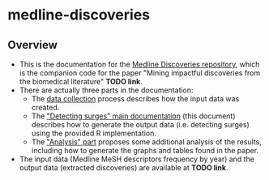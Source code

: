 # medline-discoveries

## Overview

- This is the documentation for the [Medline Discoveries repository](https://github.com/erwanm/medline-discoveries), which is the companion code for the paper "Mining impactful discoveries from the biomedical literature" **TODO link**.
- There are actually three parts in the documentation:
     - The [data collection](https://erwanm.github.io/medline-discoveries/data-collection) process describes how the input data was created.
     - The ["Detecting surges" main documentation](https://erwanm.github.io/medline-discoveries/1-detecting-surges.html) (this document) describes how to generate the output data (i.e. detecting surges) using the provided R implementation.
     - The ["Analysis" part](https://erwanm.github.io/medline-discoveries/2-analysis.html) proposes some additional analysis of the results, including how to generate the graphs and tables found in the paper.  
- The input data (Medline MeSH descriptors frequency by year) and the output data (extracted discoveries) are available at **TODO link**.
